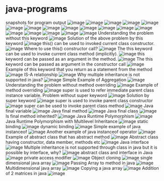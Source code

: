 # java-programs
snapshots for program output
![image](https://user-images.githubusercontent.com/111349018/185042755-f4bc6a4f-f2aa-43c8-ac19-d5fcfdb8dfbd.png)
![image](https://user-images.githubusercontent.com/111349018/185042772-4e0baba5-b172-4aff-831b-51da9c93786d.png)
![image](https://user-images.githubusercontent.com/111349018/185042801-d46d8b59-97c2-463e-a484-083ebe98dd55.png)
![image](https://user-images.githubusercontent.com/111349018/185042815-a1bb7fe2-43d9-4f65-bcd8-a4249dbdc52d.png)
![image](https://user-images.githubusercontent.com/111349018/185042865-1ae71f36-c1b0-42de-8212-f40f954dff05.png)
![image](https://user-images.githubusercontent.com/111349018/185042874-64ee8bc9-3583-4806-ab08-3477204e4215.png)
![image](https://user-images.githubusercontent.com/111349018/185042898-33b011bc-b94a-43a2-9fa6-ae3cf27f9185.png)
![image](https://user-images.githubusercontent.com/111349018/185042913-2f0e0ff1-8e76-43f5-9f64-9e9d8e8faa86.png)
![image](https://user-images.githubusercontent.com/111349018/185042925-91689154-56c5-47fe-93be-4a02a64ed0df.png)
![image](https://user-images.githubusercontent.com/111349018/185042941-dc9a2dc7-b35a-42d6-83eb-fdf473c7f9fe.png)
![image](https://user-images.githubusercontent.com/111349018/185042950-1b235268-e159-4e0f-abb0-8348dbc79826.png)
![image](https://user-images.githubusercontent.com/111349018/185042963-3a8289fa-a0d9-4441-93d9-45aef7fa3eba.png)
![image](https://user-images.githubusercontent.com/111349018/185042983-7031aa8f-7f2b-4548-b0df-8fdc11e373d2.png)
![image](https://user-images.githubusercontent.com/111349018/185042992-b4f1791b-8c07-4401-86f4-9b4ce1e38485.png)
![image](https://user-images.githubusercontent.com/111349018/185043015-c6f04909-80ca-4a74-b0e7-06ddf1d8bdc6.png)
![image](https://user-images.githubusercontent.com/111349018/185043046-a37a661c-edff-4473-b4b9-3364764a0ad6.png)
![image](https://user-images.githubusercontent.com/111349018/185043064-5fc38a7c-0ea9-4a21-ad41-212343c12d00.png)
![image](https://user-images.githubusercontent.com/111349018/185043084-3a314954-5ff7-4dab-bdd4-8a76c692ba07.png)
Understanding the problem without this keyword
![image](https://user-images.githubusercontent.com/111349018/185044262-a96b2fd0-6781-4c7f-bbf9-57dc17203480.png)
Solution of the above problem by this keyword
![image](https://user-images.githubusercontent.com/111349018/185044828-b8e4bb08-20c2-41e4-8f27-cc833e6fe1a7.png)
this() can be used to invoked current class constructor.
![image](https://user-images.githubusercontent.com/111349018/185045347-3adedbee-2ae6-4b87-afd9-71adbbcdc9bc.png)
Where to use this() constructor call?
![image](https://user-images.githubusercontent.com/111349018/185045886-3faf3562-5972-45ae-8903-70f1eb45f1e1.png)
The this keyword can be used to invoke current class method (implicitly).
![image](https://user-images.githubusercontent.com/111349018/185046972-c6d92a2c-02d5-4037-baa8-60f8c14ad4e1.png)
this keyword can be passed as an argument in the method.
![image](https://user-images.githubusercontent.com/111349018/185047214-77b3cedb-444e-471e-b6b5-9d4748c5f16b.png)
The this keyword can be passed as argument in the constructor call
![image](https://user-images.githubusercontent.com/111349018/185049278-cec1318f-1684-4742-93d3-0369793575d7.png)
Example of this keyword that you return as a statement from the method
![image](https://user-images.githubusercontent.com/111349018/185049559-8375b13e-ba06-4c56-8d79-e1351699756d.png)
IS-A relationship
![image](https://user-images.githubusercontent.com/111349018/185052764-872b8952-4734-414d-8f3e-e673bc65c17d.png)
Why multiple inheritance is not supported in java?
![image](https://user-images.githubusercontent.com/111349018/185054382-5f36c764-2b80-4fe2-960a-f57a97292045.png)
Simple Example of Aggregation
![image](https://user-images.githubusercontent.com/111349018/185054713-d5816316-1772-40bf-8f6a-e5d050fcd4f7.png)
Understanding the problem without method overriding
![image](https://user-images.githubusercontent.com/111349018/185304565-3b98080f-d868-422d-9e96-faa56bb19d90.png)
Example of method overriding
![image](https://user-images.githubusercontent.com/111349018/185304692-887fb537-4d52-4801-a172-0ddcfb4d761b.png)
super is used to refer immediate parent class instance variable.
Problem without super keyword
![image](https://user-images.githubusercontent.com/111349018/185305566-b4396104-11d5-41a3-a87d-a0d442a931e5.png)
Solution by super keyword
![image](https://user-images.githubusercontent.com/111349018/185305786-7a20be35-cc34-4e86-b039-fac2a6957fc3.png)
super is used to invoke parent class constructor
![image](https://user-images.githubusercontent.com/111349018/185306146-748a039e-329e-42ed-bb21-397061eebad4.png)
super can be used to invoke parent class method
![image](https://user-images.githubusercontent.com/111349018/185306347-10462af8-5f9a-48c8-be59-fc8316114569.png)
Java final variable
![image](https://user-images.githubusercontent.com/111349018/185306566-5a32903b-b8dd-438d-b0d5-aaf70d8fb7a1.png)
Java final method
![image](https://user-images.githubusercontent.com/111349018/185306740-17f78e3d-3bfc-4908-a132-6404ccd5b966.png)
Java final class
![image](https://user-images.githubusercontent.com/111349018/185306886-6611a197-0667-4794-8d5b-8057f92d81d1.png)
Is final method inherited?
![image](https://user-images.githubusercontent.com/111349018/185307191-f2584856-65b1-45c8-b824-e1f3064333c5.png)
Java Runtime Polymorphism
![image](https://user-images.githubusercontent.com/111349018/185307593-a353873f-f9e4-45d6-995d-1fe00a17ba56.png)
Java Runtime Polymorphism with Multilevel Inheritance
![image](https://user-images.githubusercontent.com/111349018/185309103-749e09b7-368f-40cf-b57f-8c5830073681.png)
static binding
![image](https://user-images.githubusercontent.com/111349018/185310046-ef172726-cf3d-447e-be9c-d6de02ded363.png)
dynamic binding
![image](https://user-images.githubusercontent.com/111349018/185310263-ce88e165-ba2c-4dd3-bbc2-a83ce785e825.png)
Simple example of java instanceof
![image](https://user-images.githubusercontent.com/111349018/185310582-9db83c65-b4d0-4fc3-88c6-10690bddfa3c.png)
Another example of java instanceof operator
![image](https://user-images.githubusercontent.com/111349018/185310819-55c03e05-6ef4-4df8-8d39-97220e8462b4.png)
Example of abstract class that has abstract method
![image](https://user-images.githubusercontent.com/111349018/185545009-40b2db44-287d-41b9-bc63-6a9f5d392f88.png)
Abstract class having constructor, data member, methods etc
![image](https://user-images.githubusercontent.com/111349018/185545213-53fc49ae-1753-448b-a158-406b113fd7c5.png)
Java interface
![image](https://user-images.githubusercontent.com/111349018/185545685-f1f681da-43f6-4004-8023-1df121297d91.png)
Multiple inheritance is not supported through class in java but it is possible by interface, why?
![image](https://user-images.githubusercontent.com/111349018/185546202-fde58af0-01ff-4fbf-97b0-300478e725ec.png)
abstract class and interface in Java
![image](https://user-images.githubusercontent.com/111349018/185547001-d4605fa0-3af0-43d1-8907-ccd89b871586.png)
private access modifier
![image](https://user-images.githubusercontent.com/111349018/185547667-cd63e837-e1d3-4626-97a8-1d105d095c33.png)
Object cloning
![image](https://user-images.githubusercontent.com/111349018/185549042-98e37740-9785-4429-a8cd-0452863b5ced.png)
single dimensional java array
![image](https://user-images.githubusercontent.com/111349018/185549220-fa039977-9ee5-4eb1-b448-f1d54f49263a.png)
Passing Array to method in java
![image](https://user-images.githubusercontent.com/111349018/185549429-43e0001f-fecf-4e78-b008-9bc29a773b09.png)
Multidimensional java array
![image](https://user-images.githubusercontent.com/111349018/185549593-cabd3835-44fb-4963-9e7f-28c8ea405224.png)
Copying a java array
![image](https://user-images.githubusercontent.com/111349018/185549721-e3cfed94-ad89-43f5-9101-82d230779cdf.png)
Addition of 2 matrices in java
![image](https://user-images.githubusercontent.com/111349018/185549870-f7b83c6e-60f2-4fc5-9f66-89707bbd4d30.png)


